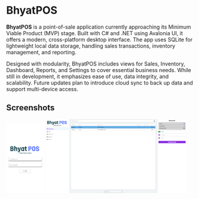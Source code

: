 # BhyatPOS

**BhyatPOS** is a point-of-sale application currently approaching its Minimum Viable Product (MVP) stage. Built with C# and .NET using Avalonia UI, it offers a modern, cross-platform desktop interface. The app uses SQLite for lightweight local data storage, handling sales transactions, inventory management, and reporting.

Designed with modularity, BhyatPOS includes views for Sales, Inventory, Dashboard, Reports, and Settings to cover essential business needs. While still in development, it emphasizes ease of use, data integrity, and scalability. Future updates plan to introduce cloud sync to back up data and support multi-device access.

## Screenshots

<p float="left">
  <img src="screenshots/LOGINVIEW.png" alt="Login View" width="20%" />
  <img src="screenshots/SALESVIEW.png" alt="Sales View" width="75%" />
</p>

